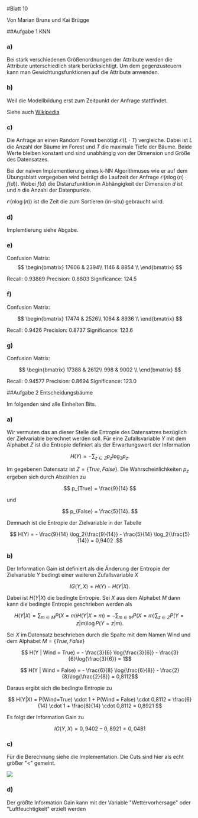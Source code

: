 #Blatt 10

Von Marian Bruns und Kai Brügge

##Aufgabe 1 KNN

### a)

Bei stark verschiedenen Größenordnungen der Attribute
werden die Attribute unterschiedlich stark berücksichtigt.
Um dem gegenzusteuern kann man Gewichtungsfunktionen auf die
Attribute anwenden.

### b)

Weil die Modellbildung erst zum Zeitpunkt der Anfrage stattfindet.


Siehe auch [Wikipedia](http://de.wikipedia.org/wiki/Lazy_learning)

### c)

Die Anfrage an einen Random Forest benötigt $\mathcal O(L \cdot T)$ vergleiche.
Dabei ist $L$ die Anzahl der Bäume im Forest und $T$ die maximale Tiefe der Bäume.
Beide Werte bleiben konstant und sind unabhängig von der Dimension und Größe
des Datensatzes.

Bei der naiven Implementierung eines k-NN Algorithmuses wie er auf dem
Übungsblatt vorgegeben wird beträgt die Laufzeit der Anfrage
$\mathcal O(n \log(n) \cdot f(d))$. Wobei $f(d)$ die Distanzfunktion in
Abhängigkeit der Dimension $d$ ist und $n$ die Anzahl der Datenpunkte.

$\mathcal O(n \log(n))$ ist die Zeit die zum Sortieren (in-situ) gebraucht wird.

### d)
Implemtierung siehe Abgabe.

### e)

Confusion Matrix:
$$
\begin{bmatrix}
17606  & 2394\\
1146 &  8854 \\
\end{bmatrix}
$$



Recall: 0.93889
Precision: 0.8803
Significance: 124.5


### f)

Confusion Matrix:

$$
\begin{bmatrix}
17474  & 2526\\
1064 &  8936 \\
\end{bmatrix}
$$

Recall: 0.9426
Precision: 0.8737
Significance: 123.6


### g)

Confusion Matrix:

$$
\begin{bmatrix}
17388  & 2612\\
998 &  9002 \\
\end{bmatrix}
$$

Recall: 0.94577
Precision: 0.8694
Significance: 123.0




##Aufgabe 2 Entscheidungsbäume

Im folgenden sind alle Einheiten Bits.

### a)

Wir vermuten das an dieser Stelle die Entropie des Datensatzes bezüglich der Zielvariable
berechnet werden soll. Für eine Zufallsvariable $Y$ mit dem Alphabet $Z$ ist die
Entropie definiert als der Erwartungswert der Information

$$ H(Y) = - \sum_{z \in Z} p_z \log_2{p_z}. $$


Im gegebenen Datensatz ist $Z=\{True, False\}$. Die Wahrscheinlichkeiten $p_z$ ergeben
sich durch Abzählen zu

$$ p_{True} = \frac{9}{14} $$

und

$$ p_{False} = \frac{5}{14}. $$

Demnach ist die Entropie der Zielvariable in der Tabelle

$$ H(Y) = - \frac{9}{14} \log_2{\frac{9}{14}} - \frac{5}{14} \log_2{\frac{5}{14}} = 0,9402 .$$

### b)


Der Information Gain ist definiert als die Änderung der Entropie der Zielvariable $Y$
bedingt einer weiteren Zufallsvariable $X$

$$ IG(Y,X) = H(Y) - H(Y|X).  $$

Dabei ist $H(Y|X)$ die bedingte Entropie. Sei $X$ aus dem Alphabet $M$  dann
kann die bedingte Entropie geschrieben werden als

$$
  H(Y|X) = \sum_{m \in M} P(X=m) H(Y | X = m)
  = - \sum_{m \in M} P(X=m)\sum_{z \in Z} P(Y = z|m) \log{P(Y = z|m)} .
$$




Sei $X$ im Datensatz beschrieben durch die Spalte mit dem Namen Wind und dem
Alphabet $M=\{True, False \}$

$$ H(Y | Wind = True) = - \frac{3}{6} \log{\frac{3}{6}} - \frac{3}{6}\log{\frac{3}{6}} = 1$$

$$ H(Y | Wind = False) = - \frac{6}{8} \log{\frac{6}{8}} - \frac{2}{8}\log{\frac{2}{8}} = 0,8112$$


Daraus ergibt sich die bedingte Entropie zu

$$ H(Y|X) = P(Wind=True) \cdot 1 + P(Wind = False) \cdot 0,8112 = \frac{6}{14} \cdot 1 +   \frac{8}{14} \cdot 0,8112 = 0,8921  $$

Es folgt der Information Gain zu

$$ IG(Y,X) = 0,9402 - 0,8921 = 0,0481 $$


### c)

Für die Berechnung siehe die Implementation. Die Cuts sind hier als
echt größer "<" gemeint.

![](./knn/test.png)

### d)

Der größte Information Gain kann mit der Variable "Wettervorhersage" oder
"Luftfeuchtigkeit" erzielt werden
